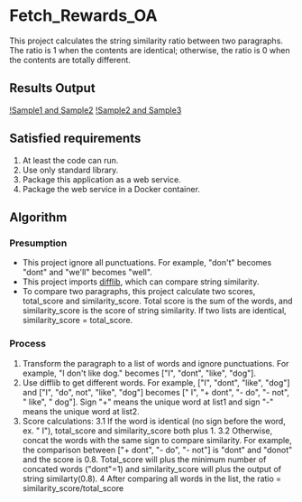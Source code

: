 # Fetch_Rewards_OA
This project calculates the string similarity ratio between two paragraphs. The ratio is 1 when the contents are identical; otherwise, the ratio is 0 when the contents are totally different. 

## Results Output
[!Sample1 and Sample2](../pic/s1_vs_s2.png)
[!Sample2 and Sample3](../pic/s2_vs_s3.png)
## Satisfied requirements
1. At least the code can run.
2. Use only standard library.
3. Package this application as a web service.
4. Package the web service in a Docker container.


## Algorithm
### Presumption
- This project ignore all punctuations. For example, "don't" becomes "dont" and "we'll" becomes "well".
- This project imports [difflib](https://docs.python.org/3/library/difflib.html), which can compare string similarity.
- To compare two paragraphs, this project calculate two scores, total_score and similarity_score. Total score is the sum of the words, and similarity_score is the score of string similarity. If two lists are identical, similarity_score = total_score. 

### Process
1. Transform the paragraph to a list of words and ignore punctuations. For example, "I don't like dog." becomes ["I", "dont", "like", "dog"].
2. Use difflib to get different words. For example, ["I", "dont", "like", "dog"] and ["I", "do", not", "like", "dog"] becomes [" I", "+ dont", "- do", "- not", " like", " dog"]. Sign "+" means the unique word at list1 and sign "-" means the unique word at list2.
3. Score calculations: 
3.1 If the word is identical (no sign before the word, ex. " I"), total_score and similarity_score both plus 1.
3.2 Otherwise, concat the words with the same sign to compare similarity. For example, the comparison between ["+ dont", "- do", "- not"] is "dont" and "donot" and the score is 0.8. Total_score will plus the minimum number of concated words ("dont"=1) and similarity_score will plus the output of string similarty(0.8).
4 After comparing all words in the list, the ratio = similarity_score/total_score

